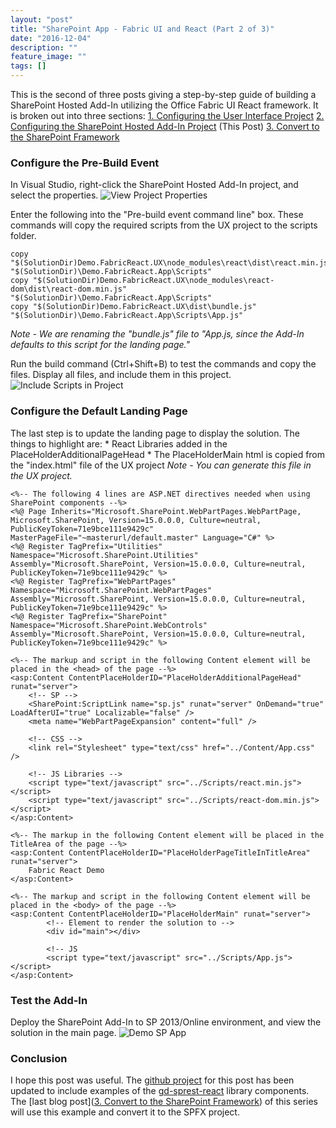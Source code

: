 ```yaml
---
layout: "post"
title: "SharePoint App - Fabric UI and React (Part 2 of 3)"
date: "2016-12-04"
description: ""
feature_image: ""
tags: []
---
```


This is the second of three posts giving a step-by-step guide of building a SharePoint Hosted Add-In utilizing the Office Fabric UI React framework. It is broken out into three sections: [1\. Configuring the User Interface Project](http://dattabase.com/sharepoint-app-fabric-ui-react-part-1-3) [2\. Configuring the SharePoint Hosted Add-In Project](http://dattabase.com/sharepoint-app-fabric-ui-react-part-2-3) (This Post) [3\. Convert to the SharePoint Framework](http://dattabase.com/sharepoint-app-fabric-ui-react-part-3-3/)

<!--more-->

### Configure the Pre-Build Event

In Visual Studio, right-click the SharePoint Hosted Add-In project, and select the properties. ![View Project Properties](http://dattabase.com/wp-content/uploads/2016/12/ViewProjectProperties.png)

Enter the following into the "Pre-build event command line" box. These commands will copy the required scripts from the UX project to the scripts folder.

```
copy "$(SolutionDir)Demo.FabricReact.UX\node_modules\react\dist\react.min.js" "$(SolutionDir)\Demo.FabricReact.App\Scripts"
copy "$(SolutionDir)Demo.FabricReact.UX\node_modules\react-dom\dist\react-dom.min.js" "$(SolutionDir)\Demo.FabricReact.App\Scripts"
copy "$(SolutionDir)Demo.FabricReact.UX\dist\bundle.js" "$(SolutionDir)\Demo.FabricReact.App\Scripts\App.js"

```

_Note - We are renaming the "bundle.js" file to "App.js, since the Add-In defaults to this script for the landing page."_

Run the build command (Ctrl+Shift+B) to test the commands and copy the files. Display all files, and include them in this project. ![Include Scripts in Project](http://dattabase.com/wp-content/uploads/2016/12/IncludeScripts.png)

### Configure the Default Landing Page

The last step is to update the landing page to display the solution. The things to highlight are: \* React Libraries added in the PlaceHolderAdditionalPageHead \* The PlaceHolderMain html is copied from the "index.html" file of the UX project _Note - You can generate this file in the UX project._

```
<%-- The following 4 lines are ASP.NET directives needed when using SharePoint components --%>
<%@ Page Inherits="Microsoft.SharePoint.WebPartPages.WebPartPage, Microsoft.SharePoint, Version=15.0.0.0, Culture=neutral, PublicKeyToken=71e9bce111e9429c" MasterPageFile="~masterurl/default.master" Language="C#" %>
<%@ Register TagPrefix="Utilities" Namespace="Microsoft.SharePoint.Utilities" Assembly="Microsoft.SharePoint, Version=15.0.0.0, Culture=neutral, PublicKeyToken=71e9bce111e9429c" %>
<%@ Register TagPrefix="WebPartPages" Namespace="Microsoft.SharePoint.WebPartPages" Assembly="Microsoft.SharePoint, Version=15.0.0.0, Culture=neutral, PublicKeyToken=71e9bce111e9429c" %>
<%@ Register TagPrefix="SharePoint" Namespace="Microsoft.SharePoint.WebControls" Assembly="Microsoft.SharePoint, Version=15.0.0.0, Culture=neutral, PublicKeyToken=71e9bce111e9429c" %>

<%-- The markup and script in the following Content element will be placed in the <head> of the page --%>
<asp:Content ContentPlaceHolderID="PlaceHolderAdditionalPageHead" runat="server">
    <!-- SP -->
    <SharePoint:ScriptLink name="sp.js" runat="server" OnDemand="true" LoadAfterUI="true" Localizable="false" />
    <meta name="WebPartPageExpansion" content="full" />

    <!-- CSS -->
    <link rel="Stylesheet" type="text/css" href="../Content/App.css" />

    <!-- JS Libraries -->
    <script type="text/javascript" src="../Scripts/react.min.js"></script>
    <script type="text/javascript" src="../Scripts/react-dom.min.js"></script>
</asp:Content>

<%-- The markup in the following Content element will be placed in the TitleArea of the page --%>
<asp:Content ContentPlaceHolderID="PlaceHolderPageTitleInTitleArea" runat="server">
    Fabric React Demo
</asp:Content>

<%-- The markup and script in the following Content element will be placed in the <body> of the page --%>
<asp:Content ContentPlaceHolderID="PlaceHolderMain" runat="server">
        <!-- Element to render the solution to -->
        <div id="main"></div>

        <!-- JS
        <script type="text/javascript" src="../Scripts/App.js"></script>
</asp:Content>

```

### Test the Add-In

Deploy the SharePoint Add-In to SP 2013/Online environment, and view the solution in the main page. ![Demo SP App](http://dattabase.com/wp-content/uploads/2016/12/ViewSPApp.png)

### Conclusion

I hope this post was useful. The [github project](https://github.com/gunjandatta/sprest-fabric-react) for this post has been updated to include examples of the [gd-sprest-react](https://gunjandatta.github.io/react/) library components. The \[last blog post\]([3\. Convert to the SharePoint Framework](http://dattabase.com/sharepoint-app-fabric-ui-react-part-3-3/)) of this series will use this example and convert it to the SPFX project.
